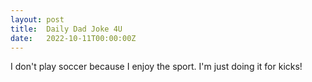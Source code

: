 ```yaml
---
layout: post
title:  Daily Dad Joke 4U
date:   2022-10-11T00:00:00Z
---
```

I don't play soccer because I enjoy the sport. I'm just doing it for kicks!
